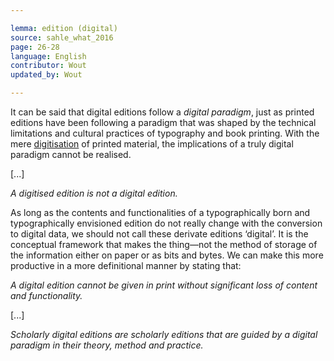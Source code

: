 ```yaml
---

lemma: edition (digital)
source: sahle_what_2016
page: 26-28
language: English
contributor: Wout
updated_by: Wout

---
```


It can be said that digital editions follow a _digital paradigm_, just as printed editions have been following a paradigm that was shaped by the technical limitations and cultural practices of typography and book printing. With the mere [digitisation](digitization.html) of printed material, the implications of a truly digital paradigm cannot be realised.

[...]

  _A digitised edition is not a digital edition._

As long as the contents and functionalities of a typographically born and typographically envisioned edition do not really change with the conversion to digital data, we should not call these derivate editions ‘digital’. It is the conceptual framework that makes the thing—not the method of storage of the information either on paper or as bits and bytes. We can make this more productive in a more definitional manner by stating that:

  _A digital edition cannot be given in print without significant loss of content and functionality._

[...]

  _Scholarly digital editions are scholarly editions that are guided by a digital paradigm in their theory, method and practice._
